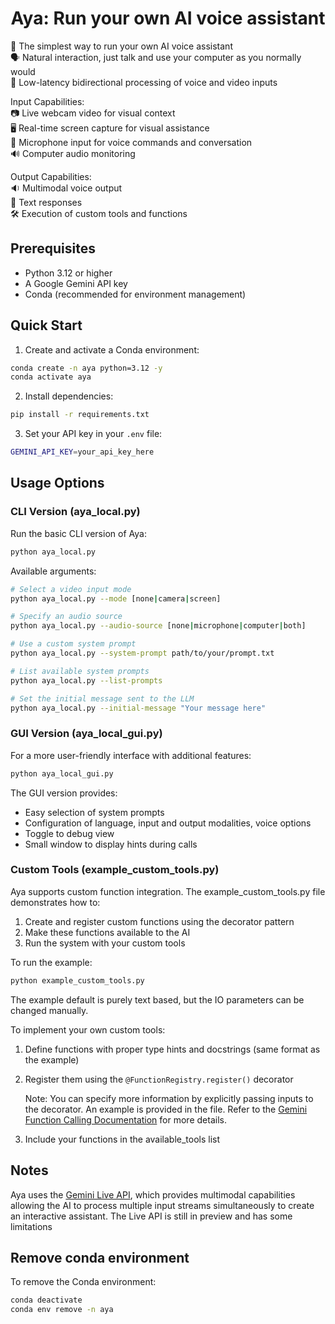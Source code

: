 
<h1 align="center">Aya: Run your own AI voice assistant</h1>


🤖 The simplest way to run your own AI voice assistant \
🗣️ Natural interaction, just talk and use your computer as you normally would \
🚀 Low-latency bidirectional processing of voice and video inputs



Input Capabilities: \
📷 Live webcam video for visual context \
🖥️ Real-time screen capture for visual assistance \
🎤 Microphone input for voice commands and conversation \
🔊 Computer audio monitoring

Output Capabilities: \
🔉 Multimodal voice output \
💬 Text responses \
🛠️ Execution of custom tools and functions


## Prerequisites

- Python 3.12 or higher
- A Google Gemini API key
- Conda (recommended for environment management)

## Quick Start

1. Create and activate a Conda environment:  
```bash
conda create -n aya python=3.12 -y
conda activate aya
```

2. Install dependencies:
```bash
pip install -r requirements.txt
```

3. Set your API key in your `.env` file:
```bash
GEMINI_API_KEY=your_api_key_here
```

## Usage Options

### CLI Version (aya_local.py)

Run the basic CLI version of Aya:
```bash
python aya_local.py
```

Available arguments:
```bash
# Select a video input mode
python aya_local.py --mode [none|camera|screen]

# Specify an audio source
python aya_local.py --audio-source [none|microphone|computer|both]

# Use a custom system prompt
python aya_local.py --system-prompt path/to/your/prompt.txt

# List available system prompts
python aya_local.py --list-prompts

# Set the initial message sent to the LLM
python aya_local.py --initial-message "Your message here"
```

### GUI Version (aya_local_gui.py)

For a more user-friendly interface with additional features:
```bash
python aya_local_gui.py
```

The GUI version provides:
- Easy selection of system prompts
- Configuration of language, input and output modalities, voice options
- Toggle to debug view
- Small window to display hints during calls

### Custom Tools (example_custom_tools.py)

Aya supports custom function integration. The example_custom_tools.py file demonstrates how to:
1. Create and register custom functions using the decorator pattern
2. Make these functions available to the AI
3. Run the system with your custom tools

To run the example:
```bash
python example_custom_tools.py
```
The example default is purely text based, but the IO parameters can be changed manually.

To implement your own custom tools:
1. Define functions with proper type hints and docstrings (same format as the example)
2. Register them using the `@FunctionRegistry.register()` decorator

    Note: You can specify more information by explicitly passing inputs to the decorator. An example is provided in the file. Refer to the [Gemini Function Calling Documentation](https://ai.google.dev/gemini-api/docs/function-calling?example=meeting#step_1_define_function_declaration) for more details.
3. Include your functions in the available_tools list

## Notes

Aya uses the [Gemini Live API](https://ai.google.dev/gemini-api/docs/live), which provides multimodal capabilities allowing the AI to process multiple input streams simultaneously to create an interactive assistant.
The Live API is still in preview and has some limitations

## Remove conda environment

To remove the Conda environment:
```bash
conda deactivate
conda env remove -n aya
```



